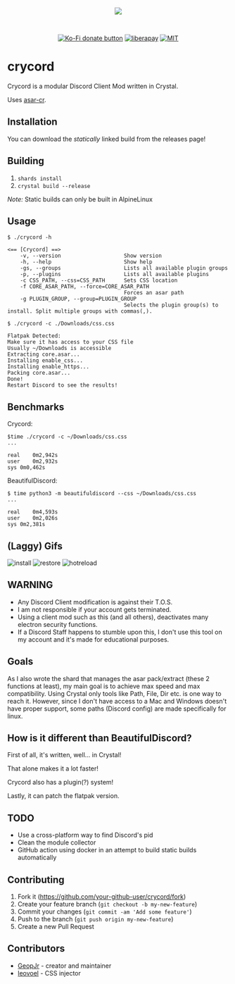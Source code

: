 <div align="center">
<br />
  <p>
    <img src="https://i.imgur.com/eS2ugrZ.png"/>
  </p>
  <br />
  <p>
    <a href="https://ko-fi.com/GeopJr" title="Donate to this project using Ko-Fi"><img src="https://img.shields.io/badge/Buy%20me%20a-KoFi-white.svg" alt="Ko-Fi donate button" /></a>
    <a href="https://liberapay.com/GeopJr"><img src="https://img.shields.io/liberapay/patrons/GeopJr.svg?logo=liberapay" alt="liberapay" ></a>
    <a href="https://github.com/GeopJr/Crycord/blob/master/LICENSE"><img src="https://img.shields.io/badge/LICENSE-MIT-000000.svg" alt="MIT" /></a>
  </p>
</div>

# crycord

Crycord is a modular Discord Client Mod written in Crystal.

Uses [asar-cr](https://github.com/GeopJr/asar-cr).

## Installation

You can download the *statically* linked build from the releases page!

## Building

1. `shards install`
2. `crystal build --release`

*Note:* Static builds can only be built in AlpineLinux

## Usage

```
$ ./crycord -h

<== [Crycord] ==>
    -v, --version                    Show version
    -h, --help                       Show help
    -gs, --groups                    Lists all available plugin groups
    -p, --plugins                    Lists all available plugins
    -c CSS_PATH, --css=CSS_PATH      Sets CSS location
    -f CORE_ASAR_PATH, --force=CORE_ASAR_PATH
                                     Forces an asar path
    -g PLUGIN_GROUP, --group=PLUGIN_GROUP
                                     Selects the plugin group(s) to install. Split multiple groups with commas(,).
```

```
$ ./crycord -c ./Downloads/css.css

Flatpak Detected:
Make sure it has access to your CSS file
Usually ~/Downloads is accessible
Extracting core.asar...
Installing enable_css...
Installing enable_https...
Packing core.asar...
Done!
Restart Discord to see the results!
```

## Benchmarks

Crycord:
```
$time ./crycord -c ~/Downloads/css.css
...

real	0m2,942s
user	0m2,932s
sys	0m0,462s
```

BeautifulDiscord:
```
$ time python3 -m beautifuldiscord --css ~/Downloads/css.css
...

real	0m4,593s
user	0m2,026s
sys	0m2,381s
```

## (Laggy) Gifs

![install](https://i.imgur.com/gf6Sa8i.gif)
![restore](https://i.imgur.com/1ooO8me.gif)
![hotreload](https://i.imgur.com/q6nAvhT.gif)

## WARNING

- Any Discord Client modification is against their T.O.S.
- I am not responsible if your account gets terminated.
- Using a client mod such as this (and all others), deactivates many electron security functions.
- If a Discord Staff happens to stumble upon this, I don't use this tool on my account and it's made for educational purposes.

## Goals

As I also wrote the shard that manages the asar pack/extract (these 2 functions at least),
my main goal is to achieve max speed and max compatibility. Using Crystal only tools like Path, File, Dir etc.
is one way to reach it. However, since I don't have access to a Mac and Windows doesn't have proper support, some
paths (Discord config) are made specifically for linux.

## How is it different than BeautifulDiscord?

First of all, it's written, well... in Crystal!

That alone makes it a lot faster!

Crycord also has a plugin(?) system!

Lastly, it can patch the flatpak version.

## TODO

- Use a cross-platform way to find Discord's pid
- Clean the module collector
- GitHub action using docker in an attempt to build static builds automatically

## Contributing

1. Fork it (<https://github.com/your-github-user/crycord/fork>)
2. Create your feature branch (`git checkout -b my-new-feature`)
3. Commit your changes (`git commit -am 'Add some feature'`)
4. Push to the branch (`git push origin my-new-feature`)
5. Create a new Pull Request

## Contributors

- [GeopJr](https://github.com/GeopJr) - creator and maintainer
- [leovoel](https://github.com/leovoel) - CSS injector
